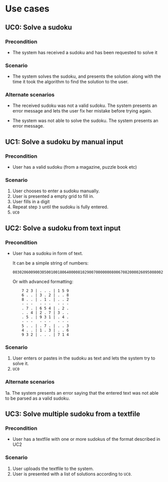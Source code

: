 # Use cases

## UC0: Solve a sudoku

### Precondition

- The system has received a sudoku and has been requested to solve it

### Scenario

- The system solves the sudoku, and presents the solution along with the time
it took the algorithm to find the solution to the user.

### Alternate scenarios

- The received sudoku was not a valid sudoku. The system presents an error message
and lets the user fix her mistake before trying again.

- The system was not able to solve the sudoku. The system presents an error message.

## UC1: Solve a sudoku by manual input

### Precondition

- User has a valid sudoku (from a magazine, puzzle book etc)

### Scenario

1. User chooses to enter a sudoku manually.
2. User is presented a empty grid to fill in.
3. User fills in a digit
4. Repeat step `3` until the sudoku is fully entered.
5. `UC0`

## UC2: Solve a sudoku from text input

### Precondition

-   User has a sudoku in form of text.

    It can be a simple string of numbers:

        003020600900305001001806400008102900700000008006708200002609500800203009005010300

    Or with advanced formatting:

            7 2 3 | . . . | 1 5 9
            6 . . | 3 . 2 | . . 8
            8 . . | . 1 . | . . 2
            - - -   - - -   - - -
            . 7 . | 6 5 4 | . 2 .
            . . 4 | 2 . 7 | 3 . .
            . 5 . | 9 3 1 | . 4 .
            - - -   - - -   - - -
            5 . . | . 7 . | . . 3
            4 . . | 1 . 3 | . . 6
            9 3 2 | . . . | 7 1 4

### Scenario

1. User enters or pastes in the sudoku as text and lets the system try to solve it.
2. `UC0`

### Alternate scenarios

1a. The system presents an error saying that the entered text was not able to
be parsed as a valid sudoku.

## UC3: Solve multiple sudoku from a textfile

### Precondition

-   User has a textfile with one or more sudokus of the format described in UC2

### Scenario

1. User uploads the textfile to the system.
2. User is presented with a list of solutions according to `UC0`.
